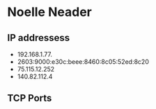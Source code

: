 # Noelle Neader
## IP addressess
- 192.168.1.77.
- 2603:9000:e30c:beee:8460:8c05:52ed:8c20
- 75.115.12.252
- 140.82.112.4
## TCP Ports
